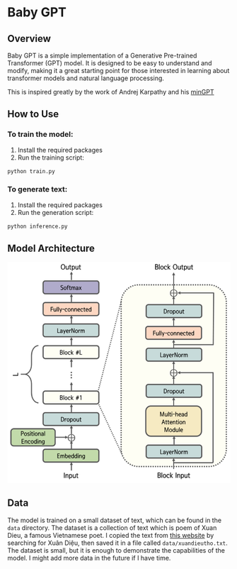 # Baby GPT

## Overview
Baby GPT is a simple implementation of a Generative Pre-trained Transformer (GPT) model. It is designed to be easy to understand and modify, making it a great starting point for those interested in learning about transformer models and natural language processing.

This is inspired greatly by the work of Andrej Karpathy and his [minGPT](https://github.com/karpathy/nanoGPT)

## How to Use

### To train the model:
1. Install the required packages
2. Run the training script:
```bash
python train.py
```

### To generate text:
1. Install the required packages
2. Run the generation script:
```bash
python inference.py
```

## Model Architecture

![plot](./assets/model_architecture.png)

## Data
The model is trained on a small dataset of text, which can be found in the `data` directory. The dataset is a collection of text which is poem of Xuan Dieu, a famous Vietnamese poet.
I copied the text from [this website](https://www.thivien.net/) by searching for Xuân Diệu, then saved it in a file called `data/xuandieutho.txt`. The dataset is small, but it is enough to demonstrate the capabilities of the model. I might add more data in the future if I have time.
